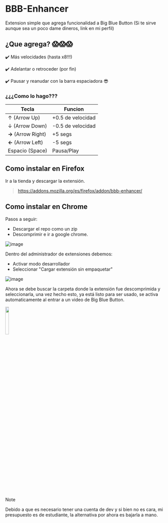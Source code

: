 # BBB-Enhancer
Extension simple que agrega funcionalidad a Big Blue Button
(Si te sirve aunque sea un poco dame dineros, link en mi perfil)

## ¿Que agrega? 😱😱😱
✔️ Más velocidades (hasta x8!!!)

✔️ Adelantar o retroceder (por fin)

✔️ Pausar y reanudar con la barra espaciadora 😎

### ¿¿¿Como lo hago???
|Tecla|Funcion|
|-|-|
|↑ (Arrow Up)| +0.5 de velocidad|
|↓ (Arrow Down)| -0.5 de velocidad|
|**→** (Arrow Right)| +5 segs|
|**←** (Arrow Left)| -5 segs|
|Espacio (Space)| Pausa/Play|

## Como instalar en Firefox
Ir a la tienda y descargar la extensión.
> https://addons.mozilla.org/es/firefox/addon/bbb-enhancer/

## Como instalar en Chrome
Pasos a seguir:
- Descargar el repo como un zip
- Descomprimir e ir a google chrome.

![image](https://github.com/user-attachments/assets/ba1cea6b-947b-464f-9558-2ddb45c44053)

Dentro del administrador de extensiones debemos:
- Activar modo desarrollador
- Seleccionar "Cargar extensión sin empaquetar"

![image](https://github.com/user-attachments/assets/0c9889c5-dca6-46c3-ae84-5c022cf3f0b1)

Ahora se debe buscar la carpeta donde la extensión fue descomprimida y seleccionarla, una vez hecho esto, ya está listo para ser usado, se activa automaticamente al entrar a un video de Big Blue Button.

<img src="https://github.com/user-attachments/assets/689b9b97-5ed9-41ec-b3bd-7b4372a6ff7c" width="15%">

> [!NOTE]
> Debido a que es necesario tener una cuenta de dev y si bien no es cara, mi presupuesto es de estudiante, la alternativa por ahora es bajarla a mano.
